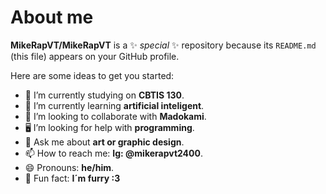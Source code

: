# About me


**MikeRapVT/MikeRapVT** is a ✨ _special_ ✨ repository because its `README.md` (this file) appears on your GitHub profile.

Here are some ideas to get you started:

- 📘 I’m currently studying on **CBTIS 130**.
- 🤖 I’m currently learning **artificial inteligent**.
- 👯 I’m looking to collaborate with **Madokami**.
- 🖥️ I’m looking for help with **programming**.
- 🎨 Ask me about **art or graphic design**.
- 📫 How to reach me: **Ig: @mikerapvt2400**.
- 😄 Pronouns: **he/him**.
- 💖 Fun fact: **I´m furry :3** 
